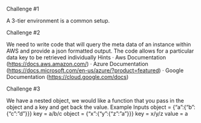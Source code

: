 Challenge #1

A 3-tier environment is a common setup.
 
Challenge #2

We need to write code that will query the meta data of an instance within AWS and provide a json formatted output. 
The code allows for a particular data key to be retrieved individually
Hints
·         Aws Documentation (https://docs.aws.amazon.com/)
·         Azure Documentation (https://docs.microsoft.com/en-us/azure/?product=featured)
·         Google Documentation (https://cloud.google.com/docs)
 
Challenge #3

We have a nested object, we would like a function that you pass in the object and a key and get back the value.
Example Inputs
object = {“a”:{“b”:{“c”:”d”}}}
key = a/b/c
object = {“x”:{“y”:{“z”:”a”}}}
key = x/y/z
value = a

